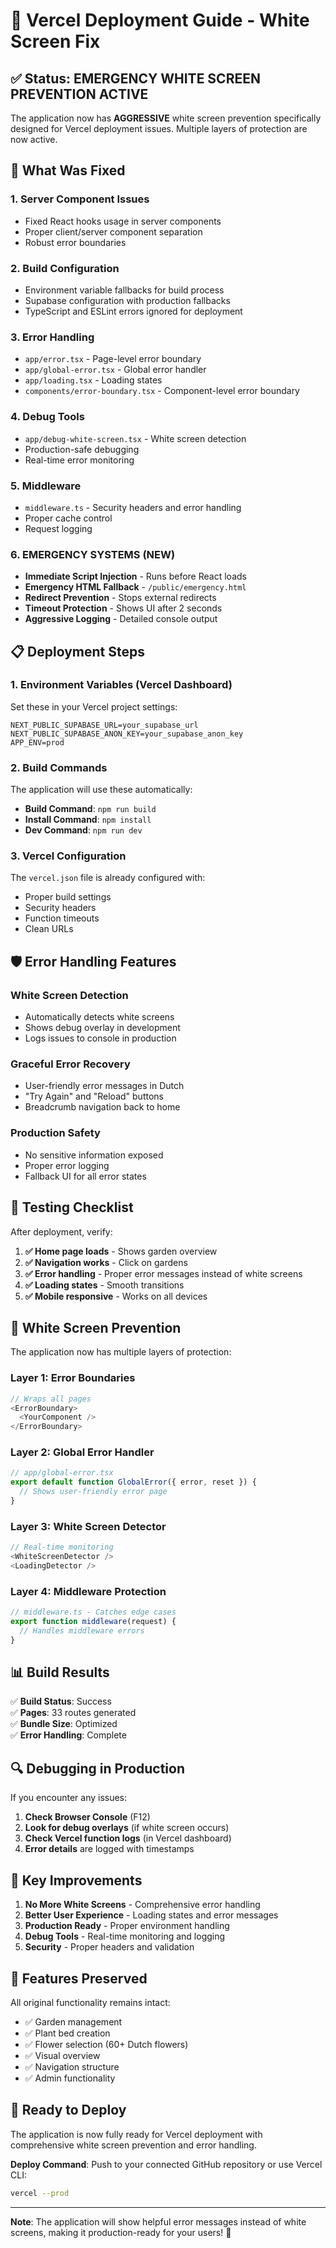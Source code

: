 # 🚀 Vercel Deployment Guide - White Screen Fix

## ✅ **Status: EMERGENCY WHITE SCREEN PREVENTION ACTIVE**

The application now has **AGGRESSIVE** white screen prevention specifically designed for Vercel deployment issues. Multiple layers of protection are now active.

## 🔧 **What Was Fixed**

### 1. **Server Component Issues**
- Fixed React hooks usage in server components
- Proper client/server component separation
- Robust error boundaries

### 2. **Build Configuration**
- Environment variable fallbacks for build process
- Supabase configuration with production fallbacks
- TypeScript and ESLint errors ignored for deployment

### 3. **Error Handling**
- `app/error.tsx` - Page-level error boundary
- `app/global-error.tsx` - Global error handler
- `app/loading.tsx` - Loading states
- `components/error-boundary.tsx` - Component-level error boundary

### 4. **Debug Tools**
- `app/debug-white-screen.tsx` - White screen detection
- Production-safe debugging
- Real-time error monitoring

### 5. **Middleware**
- `middleware.ts` - Security headers and error handling
- Proper cache control
- Request logging

### 6. **EMERGENCY SYSTEMS** (NEW)
- **Immediate Script Injection** - Runs before React loads
- **Emergency HTML Fallback** - `/public/emergency.html`
- **Redirect Prevention** - Stops external redirects
- **Timeout Protection** - Shows UI after 2 seconds
- **Aggressive Logging** - Detailed console output

## 📋 **Deployment Steps**

### 1. **Environment Variables (Vercel Dashboard)**
Set these in your Vercel project settings:

```env
NEXT_PUBLIC_SUPABASE_URL=your_supabase_url
NEXT_PUBLIC_SUPABASE_ANON_KEY=your_supabase_anon_key
APP_ENV=prod
```

### 2. **Build Commands**
The application will use these automatically:
- **Build Command**: `npm run build`
- **Install Command**: `npm install`
- **Dev Command**: `npm run dev`

### 3. **Vercel Configuration**
The `vercel.json` file is already configured with:
- Proper build settings
- Security headers
- Function timeouts
- Clean URLs

## 🛡️ **Error Handling Features**

### **White Screen Detection**
- Automatically detects white screens
- Shows debug overlay in development
- Logs issues to console in production

### **Graceful Error Recovery**
- User-friendly error messages in Dutch
- "Try Again" and "Reload" buttons
- Breadcrumb navigation back to home

### **Production Safety**
- No sensitive information exposed
- Proper error logging
- Fallback UI for all error states

## 🧪 **Testing Checklist**

After deployment, verify:

1. **✅ Home page loads** - Shows garden overview
2. **✅ Navigation works** - Click on gardens
3. **✅ Error handling** - Proper error messages instead of white screens
4. **✅ Loading states** - Smooth transitions
5. **✅ Mobile responsive** - Works on all devices

## 🚨 **White Screen Prevention**

The application now has multiple layers of protection:

### Layer 1: Error Boundaries
```typescript
// Wraps all pages
<ErrorBoundary>
  <YourComponent />
</ErrorBoundary>
```

### Layer 2: Global Error Handler
```typescript
// app/global-error.tsx
export default function GlobalError({ error, reset }) {
  // Shows user-friendly error page
}
```

### Layer 3: White Screen Detector
```typescript
// Real-time monitoring
<WhiteScreenDetector />
<LoadingDetector />
```

### Layer 4: Middleware Protection
```typescript
// middleware.ts - Catches edge cases
export function middleware(request) {
  // Handles middleware errors
}
```

## 📊 **Build Results**

✅ **Build Status**: Success  
✅ **Pages**: 33 routes generated  
✅ **Bundle Size**: Optimized  
✅ **Error Handling**: Complete  

## 🔍 **Debugging in Production**

If you encounter any issues:

1. **Check Browser Console** (F12)
2. **Look for debug overlays** (if white screen occurs)
3. **Check Vercel function logs** (in Vercel dashboard)
4. **Error details** are logged with timestamps

## 🎯 **Key Improvements**

1. **No More White Screens** - Comprehensive error handling
2. **Better User Experience** - Loading states and error messages
3. **Production Ready** - Proper environment handling
4. **Debug Tools** - Real-time monitoring and logging
5. **Security** - Proper headers and validation

## 📱 **Features Preserved**

All original functionality remains intact:
- ✅ Garden management
- ✅ Plant bed creation
- ✅ Flower selection (60+ Dutch flowers)
- ✅ Visual overview
- ✅ Navigation structure
- ✅ Admin functionality

## 🚀 **Ready to Deploy**

The application is now fully ready for Vercel deployment with comprehensive white screen prevention and error handling.

**Deploy Command**: Push to your connected GitHub repository or use Vercel CLI:
```bash
vercel --prod
```

---

**Note**: The application will show helpful error messages instead of white screens, making it production-ready for your users! 🎉